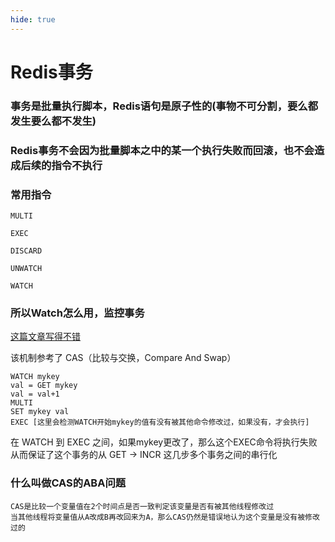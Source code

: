 ```yaml
---
hide: true
---
```


# Redis事务

### 事务是批量执行脚本，Redis语句是原子性的(事物不可分割，要么都发生要么都不发生)
### Redis事务不会因为批量脚本之中的某一个执行失败而回滚，也不会造成后续的指令不执行


### 常用指令

```
MULTI

EXEC
```

```
DISCARD

UNWATCH

WATCH
```

### 所以Watch怎么用，监控事务

[这篇文章写得不错](http://c.biancheng.net/view/4544.html)

该机制参考了 CAS（比较与交换，Compare And Swap）

```
WATCH mykey
val = GET mykey
val = val+1
MULTI
SET mykey val
EXEC [这里会检测WATCH开始mykey的值有没有被其他命令修改过，如果没有，才会执行]
```

在 WATCH 到 EXEC 之间，如果mykey更改了，那么这个EXEC命令将执行失败
从而保证了这个事务的从 GET -> INCR 这几步多个事务之间的串行化

### 什么叫做CAS的ABA问题

```
CAS是比较一个变量值在2个时间点是否一致判定该变量是否有被其他线程修改过
当其他线程将变量值从A改成B再改回来为A，那么CAS仍然是错误地认为这个变量是没有被修改过的
```


